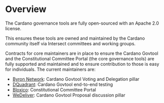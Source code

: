 # Overview

The Cardano governance tools are fully open-sourced with an Apache 2.0 license.

This ensures these tools are owned and maintained by the Cardano community itself via Intersect committees and working groups.

Contracts for core maintainers are in place to ensure the Cardano Govtool and the Constitutional Committee Portal (the core governance tools) are fully supported and maintained and to ensure contribution to those is easy for individuals. The current maintainers are:

* [Byron Network](https://www.linkedin.com/company/byron-network/): Cardano Govtool Voting and Delegation pillar
* [DQuadrant](https://www.linkedin.com/company/dquadrant/): Cardano Govtool end-to-end testing
* [Bloxico](https://www.linkedin.com/company/bloxico/): Constitutional Committee Portal
* [WeDeliver](https://www.linkedin.com/company/we-deliver-it/): Cardano Govtool Proposal discussion pillar
